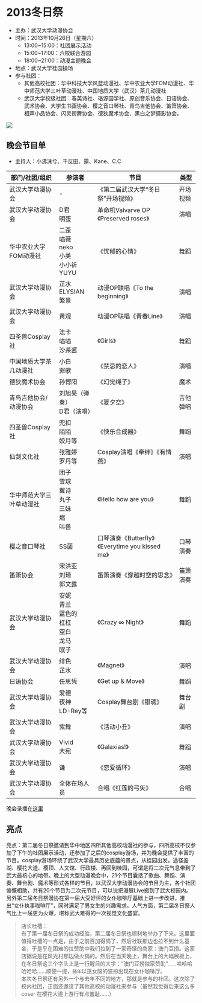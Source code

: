 # 2013冬日祭

- 主办：武汉大学动漫协会
- 时间：2013年10月26日（星期六）
  - 13:00~15:00：社团展示活动
  - 15:00~17:00：六校联合游园
  - 18:00~21:00：动漫主题晚会
- 地点：武汉大学桂园操场
- 参与社团：
  - 其他高校社团：华中科技大学风蓝动漫社、华中农业大学FOM动漫社、华中师范大学三叶草动漫社、中国地质大学（武汉）茶几动漫社
  - 武汉大学校级社团：春英诗社、珞源国学社、原创音乐协会、日语协会、武术协会、大学生书画协会、樱之音口琴社、青鸟吉他协会、笛箫协会、相声小品协会、闪灵街舞协会、德狄魔术协会、黑白之梦摄影协会。

![](/activity/2013/winter-festival/cover.jpg)

## 晚会节目单

- 主持人：小沸沫兮、千反田、露、Kane、C.C

| 部门/社团/组织           | 参演者                                                 | 节目                                             | 类型     |
| ------------------------ | ------------------------------------------------------ | ------------------------------------------------ | -------- |
| 武汉大学动漫协会         | -                                                      | 《第二届武汉大学“冬日祭”开场视频》               | 开场视频 |
| 武汉大学动漫协会         | D君<br>明蛋                                            | 革命机Valvarve OP《Preserved roses》             | 演唱     |
| 华中农业大学FOM动漫社    | 二歪<br>喵薇<br>neko<br>小美<br>小小祈<br>YUYU         | 《忧郁的心情》                                   | 舞蹈     |
| 武汉大学动漫协会         | 芷水<br>ELYSIAN<br>繁景                                | 动漫OP联唱《To the beginning》                   | 演唱     |
| 武汉大学动漫协会         | 黄观                                                   | 动漫OP联唱《青春Line》                           | 演唱     |
| 四圣兽Cosplay社          | 法卡<br>喵喵<br>沙茶酱                                 | 《Girls》                                        | 舞蹈     |
| 中国地质大学茶几动漫社   | 小白<br>罪歌                                           | 《禁忌的恋人》                                   | 演唱     |
| 德狄魔术协会             | 孙博阳                                                 | 《幻觉绳子》                                     | 魔术     |
| 青鸟吉他协会/动漫协会    | 刘旭昊（弹奏）<br>D君（演唱）                          | 《夏夕空》                                       | 吉他弹唱 |
| 四圣兽Cosplay社          | 兜扣<br>陌陌<br>姣月等                                 | 《快乐合成器》                                   | 舞蹈     |
| 仙剑文化社               | 张雅婷<br>罗丹等                                       | Cosplay演唱《牵绊》《有情燕》                    | 演唱     |
| 华中师范大学三叶草动漫社 | 团子<br>雪球<br>翼诗<br>丸子<br>三妹<br>燃<br>叫兽     | 《Hello how are you》                            | 舞蹈     |
| 樱之音口琴社             | SS菌                                                   | 口琴演奏《Butterfly》《Everytime you kissed me》 | 口琴演奏 |
| 笛箫协会                 | 宋洪亚<br>刘琦<br>郭文露                               | 笛箫演奏《穿越时空的思念》                       | 笛箫演奏 |
| 武汉大学动漫协会         | 安妮<br>青兰<br>蓝色的<br>杠杠<br>空白<br>龙马<br>眠子 | 《Crazy ∞ Night》                                | 舞蹈     |
| 武汉大学动漫协会         | 绯色<br>芷水                                           | 《Magnet》                                       | 演唱     |
| 日语协会                 | 任思凭                                                 | 《Get up & Move》                                | 舞蹈     |
| 武汉大学动漫协会         | 爱德<br>夜神<br>LD-Rey等                               | Cosplay舞台剧《银魂》                            | 舞台剧   |
| 武汉大学动漫协会         | 紫舞                                                   | 《活动小丑》                                     | 演唱     |
| 武汉大学动漫协会         | Vivid<br>大宛                                          | 《Galaxias!》                                    | 舞蹈     |
| 武汉大学动漫协会         | 谦                                                     | 《恋爱循环》                                     | 演唱     |
| 武汉大学动漫协会         | 全体在场人员                                           | 合唱《红莲的弓矢》                               | 合唱     |

晚会录播在[这里](https://www.bilibili.com/video/BV13RNmzSE9b)

## 亮点

亮点：第二届冬日祭邀请到华中地区四所其他高校动漫社的参与，四所高校不仅参加了下午的社团展示活动，还参加了之后的cosplay游场，并为晚会提供了丰富的节目。cosplay游场环绕了武汉大学最具历史底蕴的景点，从桂园出发，途径鉴湖、樱花大道、樱顶、人文馆、行政楼、再回到桂园，可谓是将二次元气息带到了武大最核心的地带。晚上的大型动漫晚会中，21个节目囊括了歌曲、舞蹈、演奏、舞台剧、魔术等形式各样的节目，以武汉大学动漫协会的节目为主，各个社团慷慨相助，共有20个节目为二次元节目，可以说把漫展Live搬到了武大校园内。另外第二届冬日祭漫协在第一届大受好评的女仆咖啡厅基础上进一步改进，推出“女仆执事咖啡厅”，同时满足了男女生的兴趣需求。人气方面，第二届冬日祭人气比上一届更为火爆，堪称武大难得的一次视觉文化盛宴。

> 店长吐槽：  
> 有了第一届冬日祭的成功经验，第二届冬日祭也顺利地举办了下来。这里面值得吐槽的一点是，由于之前百加得鸽了，然后社联那边也拉不到什么基金，于是乎在困难的拉赞助中我们拉到了一家奇怪的商家：澳门豆捞。这家店据说是在风光村那边做火锅的。然后在当天晚上，舞台上的大幅展板上，在冬日祭这三个字头上是一行醒目的大字：“澳门豆捞独家赞助”……哈哈哈哈哈哈……顺便一提，`骚年`以巫女服的装扮出现在女仆咖啡厅。  
> 本次冬日祭还有另外一个与去年不同的地方，那就是参与的社团。这次除了校内社团，正面还邀请了其他高校的动漫社来参与（虽然我觉得后来这么多 coser 在樱花大道上游行有点羞耻……）